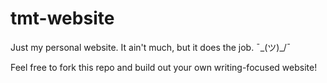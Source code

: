 # tmt-website

Just my personal website. It ain't much, but it does the job. ¯\_(ツ)_/¯

Feel free to fork this repo and build out your own writing-focused website!
